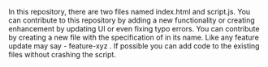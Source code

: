 In this repository, there are two files named index.html and script.js. You can contribute to this repository by adding a new functionality or creating enhancement by updating UI or even fixing typo errors.
You can contribute by creating a new file with the specification of in its name. Like any feature update may say - feature-xyz .
If possible you can add code to the existing files without crashing the script.
